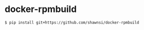 docker-rpmbuild
===============

```bash
$ pip install git+https://github.com/shawnsi/docker-rpmbuild
```
